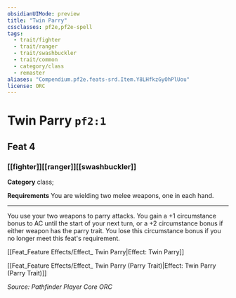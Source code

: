 ```yaml
---
obsidianUIMode: preview
title: "Twin Parry"
cssclasses: pf2e,pf2e-spell
tags:
  - trait/fighter
  - trait/ranger
  - trait/swashbuckler
  - trait/common
  - category/class
  - remaster
aliases: "Compendium.pf2e.feats-srd.Item.Y8LHfkzGyOhPlUou"
license: ORC
---
```

# Twin Parry `pf2:1`
## Feat 4
### [[fighter]][[ranger]][[swashbuckler]]

**Category** class; 




**Requirements** You are wielding two melee weapons, one in each hand.

* * *

You use your two weapons to parry attacks. You gain a +1 circumstance bonus to AC until the start of your next turn, or a +2 circumstance bonus if either weapon has the parry trait. You lose this circumstance bonus if you no longer meet this feat's requirement.

[[Feat_Feature Effects/Effect_ Twin Parry|Effect: Twin Parry]]

[[Feat_Feature Effects/Effect_ Twin Parry (Parry Trait)|Effect: Twin Parry (Parry Trait)]]

*Source: Pathfinder Player Core*
*ORC*